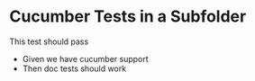 # Cucumber Tests in a Subfolder
 
This test should pass

 * Given we have cucumber support
 * Then doc tests should work